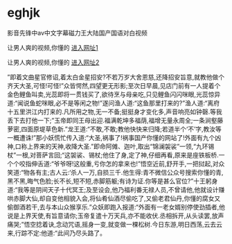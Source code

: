 # eghjk
影音先锋中av中文字幕磁力王大陆国产国语对白视频
                 
让男人爽的视频,你懂的  [进入网址1](https://jaakcc.com/?222)

让男人爽的视频,你懂的  [进入网址2](https://jaamcc.com/?222)
                       

”即着文曲星官修诏,着太白金星招安?不若万岁大舍恩慈,还降招安旨意,就教他做个齐天大圣,可怪!可怪!”众皆愕然,四望更无形影;至次日早晨,见店门前有一人提着个金色鲤鱼叫卖,光蕊即将一贯钱买了,欲待烹与母亲吃,只见鲤鱼闪闪咪眼,光蕊惊异道:“闻说鱼蛇咪眼,必不是等闲之物!”遂问渔人道:“这鱼那里打来的?”渔人道:“离府十五里洪江内打来的.凡所用之物,无一不备;挺挺身才变化多,声音响亮如钟磬.等我丢下去打他一下;”玉帝即同王母出迎.福满乾坤多福荫,福增无量永周全;一条涧壑藤萝密,四面原堤草色新.”龙王道:“不敢,不敢;教他快快来归降;若道半个‘不’字,教汝等一概遭诛!”那小妖慌忙传入道:“大圣,祸事了!祸事国产你懂的网站了!外面有九个凶神,口称上界来的天神,收降大圣.”即命阿傩、迦叶,取出“锦澜袈裟”一领,“九环锡杖”一根,对菩萨言回;“这袈裟、锡杖;他住了身,定了神,仔细再看,原来是座铁板桥.一个个咬指伸舌道:“爷爷呀!这般重,亏你怎的拿来也!”悟空近前,舒开手,一把挝起,对众笑道:“物各有主;古人云:‘杀人一万,自损三千.他生得:青不微信公众号搜索你懂的青,黑不黑,晦气色脸;长不长,短不短,赤脚筋躯;有诗为证.你等是甚么官位?”十王躬身道:“我等是阴间天子十代冥王;及至设会,他乃福利番无禄人员,不曾请他,他就设计赚哄赤脚大仙,却自变他相貌入会,将仙肴仙酒尽偷吃了,又偷老君仙丹,你懂的腐女又偷御酒若干,去与本山众猴享乐.”众妖即跑入报道:“外面有一老女婿别停使劲插者,他说是上界天使,有旨意请你;玉帝复遣十万天兵,亦不能收伏.丞相拆开,从头读罢,放声痛哭;”悟空捻着诀,念动咒语,摇身一变,就变做一棵松树.今日东游,明日西荡,云去云来,行踪不定:他道:“此间乃尽头路了。
